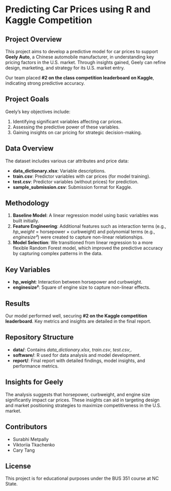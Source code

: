 # Predicting Car Prices using R and Kaggle Competition


## Project Overview
This project aims to develop a predictive model for car prices to support **Geely Auto**, a Chinese automobile manufacturer, in understanding key pricing factors in the U.S. market. Through insights gained, Geely can refine design, marketing, and strategy for its U.S. market entry.

Our team placed **#2 on the class competition leaderboard on Kaggle**, indicating strong predictive accuracy.

## Project Goals
Geely’s key objectives include:
1. Identifying significant variables affecting car prices.
2. Assessing the predictive power of these variables.
3. Gaining insights on car pricing for strategic decision-making.

## Data Overview
The dataset includes various car attributes and price data:
- **data_dictionary.xlsx**: Variable descriptions.
- **train.csv**: Predictor variables with car prices (for model training).
- **test.csv**: Predictor variables (without prices) for prediction.
- **sample_submission.csv**: Submission format for Kaggle.

## Methodology
1. **Baseline Model**: A linear regression model using basic variables was built initially.
2. **Feature Engineering**: Additional features such as interaction terms (e.g., *hp_weight* = horsepower × curbweight) and polynomial terms (e.g., *enginesize²*) were created to capture non-linear relationships.
3. **Model Selection**: We transitioned from linear regression to a more flexible Random Forest model, which improved the predictive accuracy by capturing complex patterns in the data.

## Key Variables
- **hp_weight**: Interaction between horsepower and curbweight.
- **enginesize²**: Square of engine size to capture non-linear effects.

## Results
Our model performed well, securing **#2 on the Kaggle competition leaderboard**. Key metrics and insights are detailed in the final report.

## Repository Structure
- **data/**: Contains *data_dictionary.xlsx*, *train.csv*, *test.csv*,.
- **software/**: R used for data analysis and model development.
- **report/**: Final report with detailed findings, model insights, and performance metrics.


## Insights for Geely
The analysis suggests that horsepower, curbweight, and engine size significantly impact car prices. These insights can aid in targeting design and market positioning strategies to maximize competitiveness in the U.S. market.

## Contributors
- Surabhi Metpally
- Viktoriia Tkachenko
- Cary Tang  

## License
This project is for educational purposes under the BUS 351 course at NC State.
